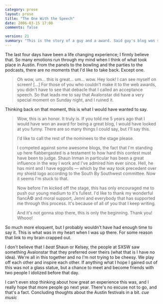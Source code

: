 ```yaml
---
category: prose
layout: prose
title: "The One With the Speech"
date: 2006-03-15 17:00
comments: false

version: 21
summary: "This is the story of a guy and a award. Said guy's blog won said award, but that meant that the guy had to say something to the crowd. Needless to say, he completely failed. What follows is what he wishes he did say."
---
```


The last four days have been a life changing experience; I firmly believe that. So many emotions run through my mind when I think of what took place in Austin. From the panels to the bowling and the parties to the podcasts, there are no moments that I'd like to take back. Except one.

> Oh wow, um... this is great... um... wow. Hey look! I can see myself on screen! [...]
For those of you who couldn't make it to the web awards, you didn't have to see that debacle that I called an acceptance speech. So that leads me to say that Avalonstar did have a very special moment on Sunday night, and I ruined it.

Thinking back on that moment, this is what I would have wanted to say.

> Wow, this is an honor. It truly is. If you told me 5 years ago that I would have won an award for being a great blog, I would have looked at you funny. There are so many things I could say, but I'll say this.
>
> I'd like to call the rest of the nominees to the stage please.
>
> I competed against some awesome blogs, the fact that I'm standing up here flabbergasted is a testament to how hard this contest must have been to judge. Shaun Inman in particular has been a great influence in the way I work and I've admired him ever since. Hell, he has mint and I have eggrolls — which by the way took precedent over my shield logo according to the South By Southwest committee. Now it seems I'm stuck to that.
>
> Now before I'm kicked off the stage, this has only encouraged me to push our young medium to it's fullest. I'd like to thank my wonderful fiancÃ© and moral support, Jenni and everybody that has supported me through this process. It's because of all of you that I keep writing.
>
> And it's not gonna stop there, this is only the beginning. Thank you! Whooo!

So much more eloquent, but I probably wouldn't have had enough time to say it. This is what was in my heart when I was up there. For some reason that link to my brain crapped out.

I don't believe that I *beat* Shaun or Kelsey, the people at SXSW saw something Avalonstar that they preferred over theirs (what that is I have no idea). We're all in this together and no I'm not trying to be cheesy. We play off each other and inspire each other. If anything what I hope I gained out of this was not a glass statue, but a chance to meet and become friends with two people I idolized before that day.

I can't even stop thinking about how great an experience this was, and I really hope that more people go next year. There's no excuse not to go, and that's a fact. Concluding thoughts about the Austin festivals in a bit. *cue music*
